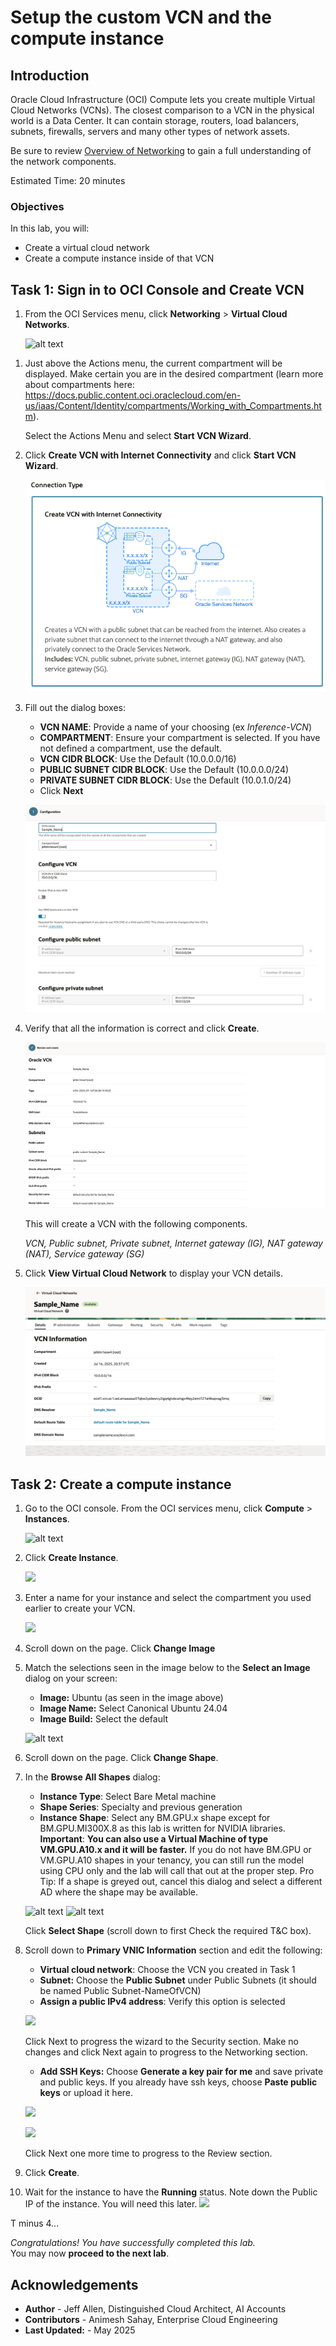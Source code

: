# Setup the custom VCN and the compute instance

## Introduction

Oracle Cloud Infrastructure (OCI) Compute lets you create multiple Virtual Cloud Networks (VCNs). The closest comparison to a VCN in the physical world is a Data Center. It can contain storage, routers, load balancers, subnets, firewalls, servers and many other types of network assets.

Be sure to review [Overview of Networking](https://docs.cloud.oracle.com/iaas/Content/Network/Concepts/overview.htm) to gain a full understanding of the network components.

Estimated Time: 20 minutes

### Objectives
In this lab, you will:
- Create a virtual cloud network 
- Create a compute instance inside of that VCN

## Task 1: Sign in to OCI Console and Create VCN

1. From the OCI Services menu, click **Networking** > **Virtual Cloud Networks**. 

   
    ![alt text](images/vcnstep1.png)
<!--
1. Look the lower right corner of your screen for a slider selection titled "Redwood Preview".
**DISABLE** Redwood Preview. This entire lab assumes you are not using the Redwood Preview.  

    ![alt text](images/redwooddisable.png)
-->

1. Just above the Actions menu, the current compartment will be displayed. Make certain you are in the desired compartment (learn more about compartments here: https://docs.public.content.oci.oraclecloud.com/en-us/iaas/Content/Identity/compartments/Working_with_Compartments.htm).  

   Select the Actions Menu and select **Start VCN Wizard**.

  

1. Click **Create VCN with Internet Connectivity** and click **Start VCN Wizard**.

    ![](images/rw_start_vcn_wizard.png " ")

1. Fill out the dialog boxes:

      - **VCN NAME**: Provide a name of your choosing (ex *Inference-VCN*)
      - **COMPARTMENT**: Ensure your compartment is selected. If you have not defined a compartment, use the default.
      - **VCN CIDR BLOCK**: Use the Default (10.0.0.0/16)
      - **PUBLIC SUBNET CIDR BLOCK**: Use the Default (10.0.0.0/24)
      - **PRIVATE SUBNET CIDR BLOCK**: Use the Default (10.0.1.0/24)
      - Click **Next**

    ![](images/rw_vcn_config.png " ")
    


1. Verify that all the information is correct and  click **Create**.

    ![](images/rw_vcn_confirm.png " ")

    This will create a VCN with the following components.

    *VCN, Public subnet, Private subnet, Internet gateway (IG), NAT gateway (NAT), Service gateway (SG)*

1. Click **View Virtual Cloud Network** to display your VCN details.

    ![](images/rw_vcn_view.png " ")

## Task 2: Create a compute instance

1. Go to the OCI console. From the OCI services menu, click **Compute** > **Instances**.

    ![alt text](images/computestep1.png)

1. Click **Create Instance**. 

    ![](images/create_instance.png " ")

1. Enter a name for your instance and select the compartment you used earlier to create your VCN.

    ![](images/create_instance1.png " ")         

1. Scroll down on the page. Click **Change Image**

1. Match the selections seen in the image below to the **Select an Image** dialog on your screen:
    - **Image:** Ubuntu (as seen in the image above)
    - **Image Name:** Select Canonical Ubuntu 24.04
    - **Image Build:** Select the default

    ![alt text](images/ubuntuimage.png)



1. Scroll down on the page. Click **Change Shape**.

   
1. In the **Browse All Shapes** dialog:

      - **Instance Type**: Select Bare Metal machine
      - **Shape Series**: Specialty and previous generation
      - **Instance Shape**: Select any BM.GPU.x shape except for BM.GPU.MI300X.8 as this lab is written for NVIDIA libraries.  
      **Important**: **You can also use a Virtual Machine of type VM.GPU.A10.x and it will be faster.**
      If you do not have BM.GPU or VM.GPU.A10 shapes in your tenancy, you can still run the model using CPU only and the lab will call that out at the proper step.
      Pro Tip: If a shape is greyed out, cancel this dialog and select a different AD where the shape may be available. 

      ![alt text](images/bmselection.png)
      ![alt text](images/baremetalgpu.png)


      Click **Select Shape** (scroll down to first Check the required T&C box).

1. Scroll down to **Primary VNIC Information** section and edit the following:

      - **Virtual cloud network**: Choose the VCN you created in Task 1
      - **Subnet:** Choose the **Public Subnet** under Public Subnets (it should be named Public Subnet-NameOfVCN)
      - **Assign a public IPv4 address**: Verify this option is selected

      ![](images/create-compute-3.png) 

      Click Next to progress the wizard to the Security section. Make no changes and click Next again to progress to the Networking section.
      - **Add SSH Keys:** Choose **Generate a key pair for me** and save private and public keys. If you already have ssh keys, choose **Paste public keys** or upload it here.
      
      ![](images/ssh_key_1.png)
      
      ![](images/ssh_key_2.png)   

      Click Next one more time to progress to the Review section.  

1. Click **Create**.


1.  Wait for the instance to have the **Running** status. Note down the Public IP of the instance. You will need this later.
    ![](images/public_ip.png)

T minus 4...  

*Congratulations! You have successfully completed this lab.*<br/>
You may now **proceed to the next lab**.

## Acknowledgements
* **Author** - Jeff Allen, Distinguished Cloud Architect, AI Accounts
* **Contributors** -  Animesh Sahay, Enterprise Cloud Engineering
* **Last Updated:** - May 2025
